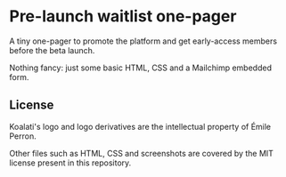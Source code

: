 # Pre-launch waitlist one-pager
A tiny one-pager to promote the platform and get early-access members before the beta launch.

Nothing fancy: just some basic HTML, CSS and a Mailchimp embedded form.

## License
Koalati's logo and logo derivatives are the intellectual property of Émile Perron.

Other files such as HTML, CSS and screenshots are covered by the MIT license present in this repository.
